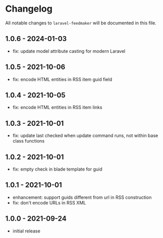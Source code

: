 # Changelog

All notable changes to `laravel-feedmaker` will be documented in this file.

## 1.0.6 - 2024-01-03

- fix: update model attribute casting for modern Laravel

## 1.0.5 - 2021-10-06

- fix: encode HTML entities in RSS item guid field

## 1.0.4 - 2021-10-05

- fix: encode HTML entities in RSS item links

## 1.0.3 - 2021-10-01

- fix: update last checked when update command runs, not within base class functions

## 1.0.2 - 2021-10-01

- fix: empty check in blade template for guid

## 1.0.1 - 2021-10-01

- enhancement: support guids different from url in RSS construction
- fix: don't encode URLs in RSS XML

## 1.0.0 - 2021-09-24

- initial release
